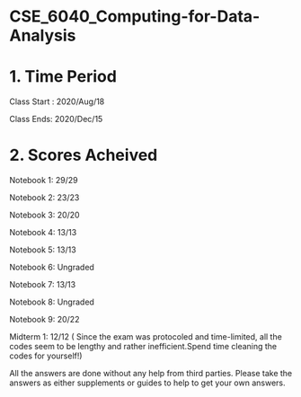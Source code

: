 # <Course Title> CSE_6040_Computing-for-Data-Analysis

# 1. Time Period
Class Start : 2020/Aug/18 

Class Ends: 2020/Dec/15

# 2. Scores Acheived 

Notebook 1: 29/29

Notebook 2: 23/23

Notebook 3: 20/20

Notebook 4: 13/13

Notebook 5: 13/13

Notebook 6: Ungraded

Notebook 7: 13/13

Notebook 8: Ungraded

Notebook 9: 20/22

Midterm 1: 12/12 ( Since the exam was protocoled and time-limited, all the codes seem to be lengthy and rather inefficient.Spend time cleaning the codes for yourself!)





All the answers are done  without any help from third parties. Please take the answers as either supplements or guides to help to get your own answers. 

